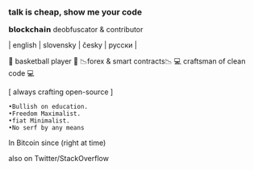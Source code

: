 ### talk is cheap, show me your code

𝗯𝗹𝗼𝗰𝗸𝗰𝗵𝗮𝗶𝗻 deobfuscator & contributor
                
| english | slovensky | česky | русски |
                

              
   🏀 basketball player 🏀
  📉forex & smart contracts📉
💻  craftsman of clean code 💻
    
[ always crafting open-source ]
  
     

    •Bullish on education.
    •Freedom Maximalist.
    •fiat Minimalist.
    •No serf by any means

  In Bitcoin since 
              (right at time)

  also on Twitter/StackOverflow
